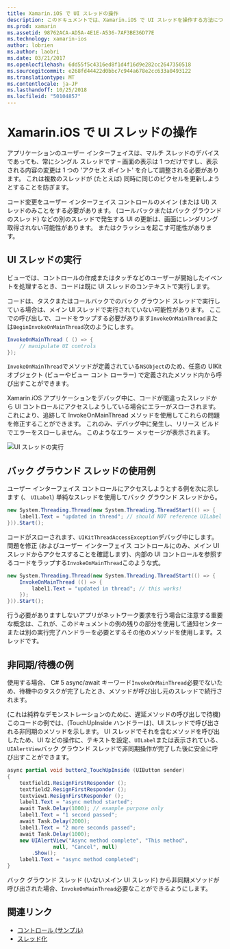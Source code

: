 ```yaml
---
title: Xamarin.iOS で UI スレッドの操作
description: このドキュメントでは、Xamarin.iOS で UI スレッドを操作する方法について説明します。 UI スレッドの実行について説明します、バック グラウンド スレッドの使用例を提供し、非同期/待機を検査します。
ms.prod: xamarin
ms.assetid: 98762ACA-AD5A-4E1E-A536-7AF3BE36D77E
ms.technology: xamarin-ios
author: lobrien
ms.author: laobri
ms.date: 03/21/2017
ms.openlocfilehash: 6dd55f5c4316ed8f1d4f16d9e282cc2647350518
ms.sourcegitcommit: e268fd44422d0bbc7c944a678e2cc633a0493122
ms.translationtype: MT
ms.contentlocale: ja-JP
ms.lasthandoff: 10/25/2018
ms.locfileid: "50104857"
---
```

# <a name="working-with-the-ui-thread-in-xamarinios"></a>Xamarin.iOS で UI スレッドの操作

アプリケーションのユーザー インターフェイスは、マルチ スレッドのデバイスであっても、常にシングル スレッドです – 画面の表示は 1 つだけですし、表示される内容の変更は 1 つの 'アクセス ポイント' を介して調整される必要があります。 これは複数のスレッドが (たとえば) 同時に同じのピクセルを更新しようとすることを防ぎます。

コード変更をユーザー インターフェイス コントロールのメイン (または UI) スレッドのみことをする必要があります。 (コールバックまたはバック グラウンドのスレッド) などの別のスレッドで発生する UI の更新は、画面にレンダリング取得されない可能性があります。 またはクラッシュを起こす可能性があります。

## <a name="ui-thread-execution"></a>UI スレッドの実行

ビューでは、コントロールの作成またはタッチなどのユーザーが開始したイベントを処理するとき、コードは既に UI スレッドのコンテキストで実行します。

コードは、タスクまたはコールバックでのバック グラウンド スレッドで実行している場合は、メイン UI スレッドで実行されていない可能性があります。 ここでの呼び出しで、コードをラップする必要があります`InvokeOnMainThread`または`BeginInvokeOnMainThread`次のようにします。

```csharp
InvokeOnMainThread ( () => {
    // manipulate UI controls
});
```

`InvokeOnMainThread`でメソッドが定義されている`NSObject`のため、任意の UIKit オブジェクト (ビューやビュー コント ローラー) で定義されたメソッド内から呼び出すことができます。

Xamarin.iOS アプリケーションをデバッグ中に、コードが間違ったスレッドから UI コントロールにアクセスしようしている場合にエラーがスローされます。 これにより、追跡して InvokeOnMainThread メソッドを使用してこれらの問題を修正することができます。 これのみ、デバッグ中に発生し、リリース ビルドでエラーをスローしません。 このようなエラー メッセージが表示されます。

 ![](ui-thread-images/image10.png "UI スレッドの実行")

 <a name="Background_Thread_Example" />


## <a name="background-thread-example"></a>バック グラウンド スレッドの使用例

ユーザー インターフェイス コントロールにアクセスしようとする例を次に示します (、 `UILabel`) 単純なスレッドを使用してバック グラウンド スレッドから。

```csharp
new System.Threading.Thread(new System.Threading.ThreadStart(() => {
    label1.Text = "updated in thread"; // should NOT reference UILabel on background thread!
})).Start();
```

コードがスローされます、`UIKitThreadAccessException`デバッグ中にします。 問題を修正 (およびユーザー インターフェイス コントロールにのみ、メイン UI スレッドからアクセスすることを確認します)、内部の UI コントロールを参照するコードをラップする`InvokeOnMainThread`このような式。

```csharp
new System.Threading.Thread(new System.Threading.ThreadStart(() => {
    InvokeOnMainThread (() => {
        label1.Text = "updated in thread"; // this works!
    });
})).Start();
```

行う必要がありますしないアプリがネットワーク要求を行う場合に注意する重要な概念は、これが、このドキュメントの例の残りの部分を使用して通知センターまたは別の実行完了ハンドラーを必要とするその他のメソッドを使用します。スレッドです。

 <a name="Async_Await_Example" />


## <a name="asyncawait-example"></a>非同期/待機の例

使用する場合、 C# 5 async/await キーワード`InvokeOnMainThread`必要でないため、待機中のタスクが完了したとき、メソッドが呼び出し元のスレッドで続行されます。

(これは純粋なデモンストレーションのために、遅延メソッドの呼び出しで待機) このコードの例では、(TouchUpInside ハンドラーは)、UI スレッドで呼び出される非同期のメソッドを示します。 UI スレッドでそれを含むメソッドを呼び出したため、UI などの操作に、テキストを設定、`UILabel`または表示されている、`UIAlertView`バック グラウンド スレッドで非同期操作が完了した後に安全に呼び出すことができます。

```csharp
async partial void button2_TouchUpInside (UIButton sender)
{
    textfield1.ResignFirstResponder ();
    textfield2.ResignFirstResponder ();
    textview1.ResignFirstResponder ();
    label1.Text = "async method started";
    await Task.Delay(1000); // example purpose only
    label1.Text = "1 second passed";
    await Task.Delay(2000);
    label1.Text = "2 more seconds passed";
    await Task.Delay(1000);
    new UIAlertView("Async method complete", "This method", 
               null, "Cancel", null)
        .Show();
    label1.Text = "async method completed";
}
```

バック グラウンド スレッド (いないメイン UI スレッド) から非同期メソッドが呼び出された場合、`InvokeOnMainThread`必要なことができるようにします。


## <a name="related-links"></a>関連リンク

- [コントロール (サンプル)](https://developer.xamarin.com/samples/Controls/)
- [スレッド化](~/ios/app-fundamentals/threading.md)
